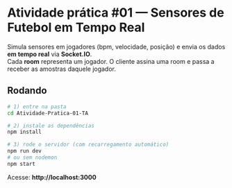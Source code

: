 # Atividade prática #01 — Sensores de Futebol em Tempo Real

Simula sensores em jogadores (bpm, velocidade, posição) e envia os dados **em tempo real** via **Socket.IO**.  
Cada **room** representa um jogador. O cliente assina uma room e passa a receber as amostras daquele jogador.

## Rodando

```bash
# 1) entre na pasta
cd Atividade-Pratica-01-TA

# 2) instale as dependências
npm install

# 3) rode o servidor (com recarregamento automático)
npm run dev
# ou sem nodemon
npm start
```

Acesse: **http://localhost:3000**
